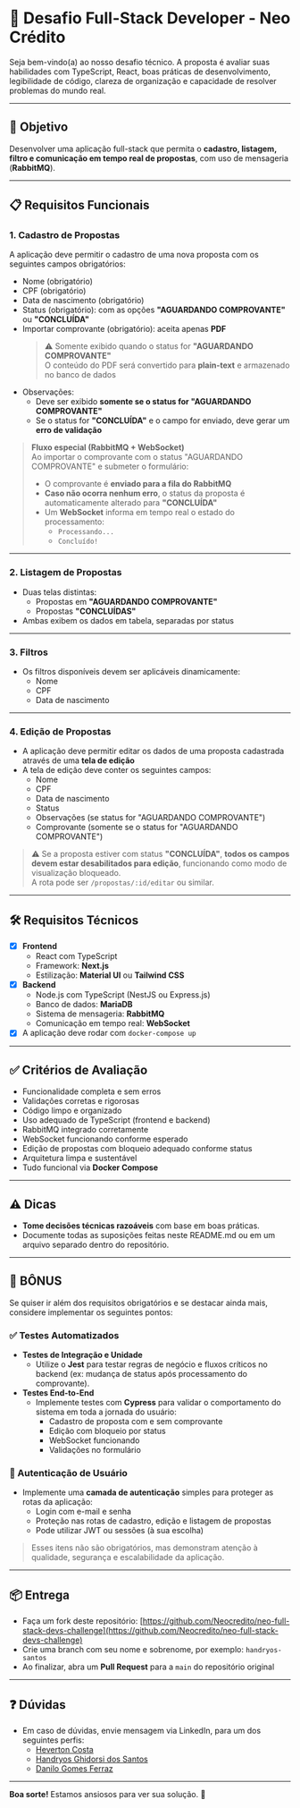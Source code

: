 # 💼 Desafio Full-Stack Developer - Neo Crédito

Seja bem-vindo(a) ao nosso desafio técnico. A proposta é avaliar suas habilidades com TypeScript, React, boas práticas de desenvolvimento, legibilidade de código, clareza de organização e capacidade de resolver problemas do mundo real.

---

## 🎯 Objetivo

Desenvolver uma aplicação full-stack que permita o **cadastro, listagem, filtro e comunicação em tempo real de propostas**, com uso de mensageria (**RabbitMQ**).

---

## 📋 Requisitos Funcionais

### 1. Cadastro de Propostas

A aplicação deve permitir o cadastro de uma nova proposta com os seguintes campos obrigatórios:

- Nome (obrigatório)
- CPF (obrigatório)
- Data de nascimento (obrigatório)
- Status (obrigatório): com as opções **"AGUARDANDO COMPROVANTE"** ou **"CONCLUÍDA"**
- Importar comprovante (obrigatório): aceita apenas **PDF**  
  > ⚠️ Somente exibido quando o status for **"AGUARDANDO COMPROVANTE"**  
  > O conteúdo do PDF será convertido para **plain-text** e armazenado no banco de dados
- Observações:
  - Deve ser exibido **somente se o status for "AGUARDANDO COMPROVANTE"**
  - Se o status for **"CONCLUÍDA"** e o campo for enviado, deve gerar um **erro de validação**

> **Fluxo especial (RabbitMQ + WebSocket)**  
> Ao importar o comprovante com o status "AGUARDANDO COMPROVANTE" e submeter o formulário:
> - O comprovante é **enviado para a fila do RabbitMQ**
> - **Caso não ocorra nenhum erro**, o status da proposta é automaticamente alterado para **"CONCLUÍDA"**
> - Um **WebSocket** informa em tempo real o estado do processamento:
>   - `Processando...`
>   - `Concluído!`

---

### 2. Listagem de Propostas

- Duas telas distintas:
  - Propostas em **"AGUARDANDO COMPROVANTE"**
  - Propostas **"CONCLUÍDAS"**
- Ambas exibem os dados em tabela, separadas por status

---

### 3. Filtros

- Os filtros disponíveis devem ser aplicáveis dinamicamente:
  - Nome
  - CPF
  - Data de nascimento

---

### 4. Edição de Propostas

- A aplicação deve permitir editar os dados de uma proposta cadastrada através de uma **tela de edição**
- A tela de edição deve conter os seguintes campos:
  - Nome
  - CPF
  - Data de nascimento
  - Status
  - Observações (se status for "AGUARDANDO COMPROVANTE")
  - Comprovante (somente se o status for "AGUARDANDO COMPROVANTE")

> ⚠️ Se a proposta estiver com status **"CONCLUÍDA"**, **todos os campos devem estar desabilitados para edição**, funcionando como modo de visualização bloqueado.  
> A rota pode ser `/propostas/:id/editar` ou similar.

---

## 🛠️ Requisitos Técnicos

- [x] **Frontend**
  - React com TypeScript
  - Framework: **Next.js**
  - Estilização: **Material UI** ou **Tailwind CSS**
- [x] **Backend**
  - Node.js com TypeScript (NestJS ou Express.js)
  - Banco de dados: **MariaDB**
  - Sistema de mensageria: **RabbitMQ**
  - Comunicação em tempo real: **WebSocket**
- [x] A aplicação deve rodar com `docker-compose up`

---

## ✅ Critérios de Avaliação

- Funcionalidade completa e sem erros
- Validações corretas e rigorosas
- Código limpo e organizado
- Uso adequado de TypeScript (frontend e backend)
- RabbitMQ integrado corretamente
- WebSocket funcionando conforme esperado
- Edição de propostas com bloqueio adequado conforme status
- Arquitetura limpa e sustentável
- Tudo funcional via **Docker Compose**

---

## ⚠️ Dicas

-  **Tome decisões técnicas razoáveis** com base em boas práticas.
- Documente todas as suposições feitas neste README.md ou em um arquivo separado dentro do repositório.

---

## 🎁 BÔNUS

Se quiser ir além dos requisitos obrigatórios e se destacar ainda mais, considere implementar os seguintes pontos:

### ✅ Testes Automatizados

- **Testes de Integração e Unidade**
  - Utilize o **Jest** para testar regras de negócio e fluxos críticos no backend (ex: mudança de status após processamento do comprovante).
- **Testes End-to-End**
  - Implemente testes com **Cypress** para validar o comportamento do sistema em toda a jornada do usuário:
    - Cadastro de proposta com e sem comprovante
    - Edição com bloqueio por status
    - WebSocket funcionando
    - Validações no formulário

### 🔐 Autenticação de Usuário

- Implemente uma **camada de autenticação** simples para proteger as rotas da aplicação:
  - Login com e-mail e senha
  - Proteção nas rotas de cadastro, edição e listagem de propostas
  - Pode utilizar JWT ou sessões (à sua escolha)

> Esses itens não são obrigatórios, mas demonstram atenção à qualidade, segurança e escalabilidade da aplicação.

---

## 📦 Entrega

- Faça um fork deste repositório: [https://github.com/Neocredito/neo-full-stack-devs-challenge](https://github.com/Neocredito/neo-full-stack-devs-challenge)
- Crie uma branch com seu nome e sobrenome, por exemplo: `handryos-santos`
- Ao finalizar, abra um **Pull Request** para a `main` do repositório original

---

## ❓ Dúvidas

- Em caso de dúvidas, envie mensagem via LinkedIn, para um dos seguintes perfis:
  - [Heverton Costa](https://www.linkedin.com/in/heverton-costa/)
  - [Handryos Ghidorsi dos Santos](https://www.linkedin.com/in/handryos-ghidorsi-dos-santos-421b00258/)
  - [Danilo Gomes Ferraz](https://www.linkedin.com/in/udaanilo/)

---

**Boa sorte!** Estamos ansiosos para ver sua solução. 🚀
